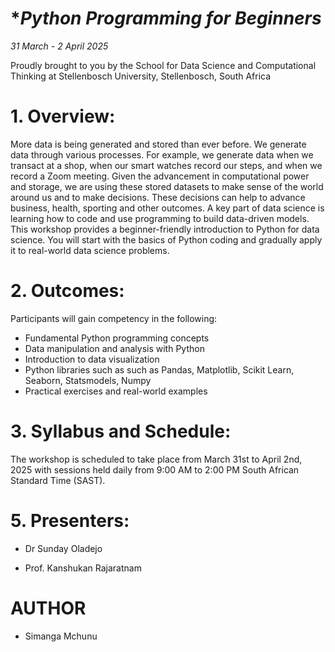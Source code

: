 # **Python Programming for Beginners*
    
*31 March - 2 April 2025*

Proudly brought to you by the School for Data Science and Computational Thinking at
Stellenbosch University, Stellenbosch, South Africa

# 1. Overview:

More data is being generated and stored than ever before. We generate data through
various processes. For example, we generate data when we transact at a shop, when our
smart watches record our steps, and when we record a Zoom meeting. Given the
advancement in computational power and storage, we are using these stored datasets
to make sense of the world around us and to make decisions. These decisions can help
to advance business, health, sporting and other outcomes.
A key part of data science is learning how to code and use programming to build
data-driven models. This workshop provides a beginner-friendly introduction to
Python for data science. You will start with the basics of Python coding and
gradually apply it to real-world data science problems.

# 2. Outcomes:
Participants will gain competency in the following:
- Fundamental Python programming concepts
- Data manipulation and analysis with Python
- Introduction to data visualization
- Python libraries such as such as Pandas, Matplotlib, Scikit Learn, Seaborn,
Statsmodels, Numpy
- Practical exercises and real-world examples

# 3. Syllabus and Schedule:

The workshop is scheduled to take place from March 31st to April 2nd, 2025 with sessions held daily from 9:00 AM to 2:00 PM South African Standard Time (SAST).

# 5. Presenters:

- Dr Sunday Oladejo

- Prof. Kanshukan Rajaratnam

# AUTHOR
- Simanga Mchunu